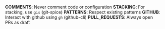 **COMMENTS**: Never comment code or configuration
**STACKING**: For stacking, use `gis` (git-spice)
**PATTERNS**: Respect existing patterns
**GITHUB**: Interact with github using `gh` (github-cli)
**PULL_REQUESTS**: Always open PRs as draft
